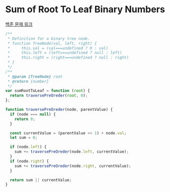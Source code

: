 # Sum of Root To Leaf Binary Numbers

[백준 문제 링크](https://leetcode.com/problems/sum-of-root-to-leaf-binary-numbers)

```javascript
/**
 * Definition for a binary tree node.
 * function TreeNode(val, left, right) {
 *     this.val = (val===undefined ? 0 : val)
 *     this.left = (left===undefined ? null : left)
 *     this.right = (right===undefined ? null : right)
 * }
 */
/**
 * @param {TreeNode} root
 * @return {number}
 */
var sumRootToLeaf = function (root) {
  return traversePreOreder(root, 0);
};

function traversePreOreder(node, parentValue) {
  if (node === null) {
    return 0;
  }

  const currentValue = (parentValue << 1) + node.val;
  let sum = 0;

  if (node.left) {
    sum += traversePreOreder(node.left, currentValue);
  }
  if (node.right) {
    sum += traversePreOreder(node.right, currentValue);
  }

  return sum || currentValue;
}
```
